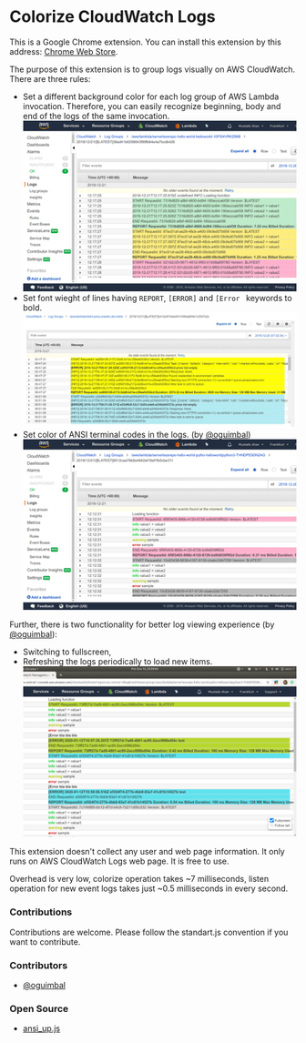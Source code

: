 Colorize CloudWatch Logs
========================

This is a Google Chrome extension. You can install this extension by this address: [Chrome Web Store](https://chrome.google.com/webstore/detail/colorize-cloudwatch-logs/fkagnmcbeokmapmcbecbcmpccmlbhkpl).

The purpose of this extension is to group logs visually on AWS CloudWatch. There are three rules:
- Set a different background color for each log group of AWS Lambda invocation. Therefore, you can easily recognize beginning, body and end of the logs of the same invocation.
![Grouping AWS Lambda log](assets/screen1_1280x800.png)
- Set font wieght of lines having `REPORT`, `[ERROR]` and `[Error ` keywords to bold.
![Bold REPORT and ERROR log](assets/bold.png)
- Set color of ANSI terminal codes in the logs. (by [@oguimbal](https://github.com/oguimbal))
![Colorized ANSI terminal codes](assets/screen3_1280x800.png)

Further, there is two functionality for better log viewing experience (by [@oguimbal](https://github.com/oguimbal)):
- Switching to fullscreen,
- Refreshing the logs periodically to load new items.
![Fullscreen and Follow Tail](assets/screen5_1280x800.png)

This extension doesn't collect any user and web page information. It only runs on AWS CloudWatch Logs web page. It is free to use.

Overhead is very low, colorize operation takes ~7 milliseconds, listen operation for new event logs takes just ~0.5 milliseconds in every second.

### Contributions
Contributions are welcome. Please follow the standart.js convention if you want to contribute.

### Contributors
- [@oguimbal](https://github.com/oguimbal)

### Open Source
- [ansi_up.js](http://github.com/drudru/ansi_up)